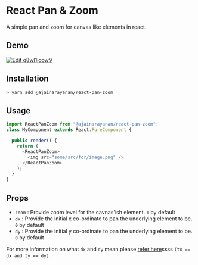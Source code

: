 # React Pan & Zoom

A simple pan and zoom for canvas like elements in react.

## Demo
[![Edit q8wl1joow9](https://codesandbox.io/static/img/play-codesandbox.svg)](https://codesandbox.io/s/q8wl1joow9)

## Installation

```
> yarn add @ajainarayanan/react-pan-zoom
```

## Usage

```typescript
import ReactPanZoom from "@ajainarayanan/react-pan-zoom";
class MyComponent extends React.PureComponent {

  public render() {
    return (
      <ReactPanZoom>
        <img src="some/src/for/image.png" />
      </ReactPanZoom>
    );
  }
}
```

## Props

- `zoom` : Provide zoom level for the cavnas'ish element. `1` by default
- `dx` : Provide the initial x co-ordinate to pan the underlying element to be. `0` by default
- `dy` : Provide the initial y co-ordinate to pan the underlying element to be. `0` by default

For more information on what `dx` and `dy` mean please [refer here](https://developer.mozilla.org/en-US/docs/Web/CSS/transform-function/matrix)ssss
`(tx == dx and ty == dy)`.

